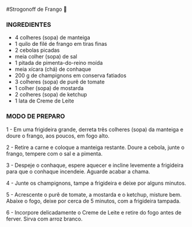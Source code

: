 #Strogonoff de Frango :chicken: 

### INGREDIENTES

- 4 colheres (sopa) de manteiga
- 1 quilo de filé de frango em tiras finas
- 2 cebolas picadas
- meia colher (sopa) de sal
- 1 pitada de pimenta-do-reino moída
- meia xícara (chá) de conhaque
- 200 g de champignons em conserva fatiados
- 3 colheres (sopa) de purê de tomate
- 1 colher (sopa) de mostarda
- 2 colheres (sopa) de ketchup
- 1 lata de Creme de Leite



### MODO DE PREPARO

1 - Em uma frigideira grande, derreta três colheres (sopa) da manteiga e doure o frango, aos poucos, em fogo alto.

2 - Retire a carne e coloque a manteiga restante. Doure a cebola, junte o frango, tempere com o sal e a pimenta.

3 - Despeje o conhaque, espere aquecer e incline levemente a frigideira para que o conhaque incendeie. Aguarde acabar a chama.

4 - Junte os champignons, tampe a frigideira e deixe por alguns minutos.

5 - Acrescente o purê de tomate, a mostarda e o ketchup, misture bem. Abaixe o fogo, deixe por cerca de 5 minutos, com a frigideira tampada.

6 - Incorpore delicadamente o Creme de Leite e retire do fogo antes de ferver. Sirva com arroz branco.